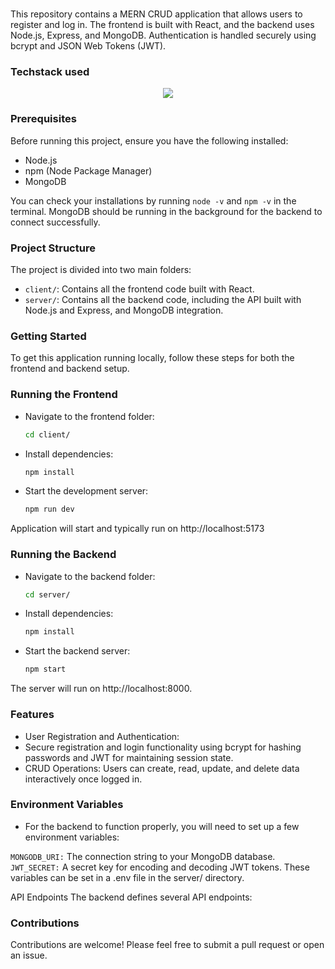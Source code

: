 #

This repository contains a MERN CRUD application that allows users to register and log in. The frontend is built with React, and the backend uses Node.js, Express, and MongoDB. Authentication is handled securely using bcrypt and JSON Web Tokens (JWT).

### Techstack used

<p align="center">
    <img src="https://skillicons.dev/icons?i=React,MongoDb,Express,NodeJs,npm,jwt,bcrypt" />
  </a>
</p>

### Prerequisites

Before running this project, ensure you have the following installed:

- Node.js
- npm (Node Package Manager)
- MongoDB

You can check your installations by running `node -v` and `npm -v` in the terminal. MongoDB should be running in the background for the backend to connect successfully.

### Project Structure

The project is divided into two main folders:

- `client/`: Contains all the frontend code built with React.
- `server/`: Contains all the backend code, including the API built with Node.js and Express, and MongoDB integration.

### Getting Started

To get this application running locally, follow these steps for both the frontend and backend setup.

### Running the Frontend

- Navigate to the frontend folder:
  ```bash
  cd client/
  ```
- Install dependencies:
  ```bash
  npm install
  ```
- Start the development server:
  ```bash
  npm run dev
  ```

Application will start and typically run on http://localhost:5173

### Running the Backend

- Navigate to the backend folder:
  ```bash
  cd server/
  ```
- Install dependencies:

  ```bash
  npm install
  ```

- Start the backend server:
  ```bash
  npm start
  ```

The server will run on http://localhost:8000.

### Features

- User Registration and Authentication:
- Secure registration and login functionality using bcrypt for hashing passwords and JWT for maintaining session state.
- CRUD Operations: Users can create, read, update, and delete data interactively once logged in.

### Environment Variables

- For the backend to function properly, you will need to set up a few environment variables:

`MONGODB_URI:` The connection string to your MongoDB database.
`JWT_SECRET:` A secret key for encoding and decoding JWT tokens.
These variables can be set in a .env file in the server/ directory.

API Endpoints
The backend defines several API endpoints:

### Contributions

Contributions are welcome! Please feel free to submit a pull request or open an issue.
